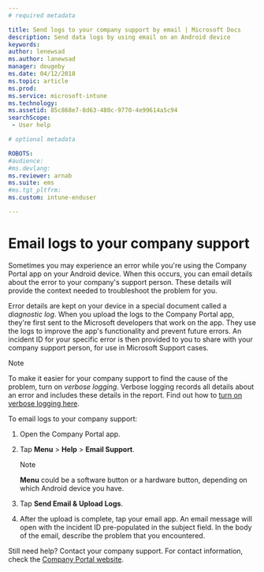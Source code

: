 ```yaml
---
# required metadata

title: Send logs to your company support by email | Microsoft Docs
description: Send data logs by using email on an Android device
keywords:
author: lenewsad
ms.author: lanewsad
manager: dougeby
ms.date: 04/12/2018
ms.topic: article
ms.prod:
ms.service: microsoft-intune
ms.technology:
ms.assetid: 85c868e7-8d63-480c-9770-4e99614a5c94
searchScope:
 - User help

# optional metadata

ROBOTS:  
#audience:
#ms.devlang:
ms.reviewer: arnab
ms.suite: ems
#ms.tgt_pltfrm:
ms.custom: intune-enduser

---
```



# Email logs to your company support

Sometimes you may experience an error while you're using the Company Portal app on your Android device. When this occurs, you can email details about the error to your company's support person. These details will provide the context needed to troubleshoot the problem for you.  

Error details are kept on your device in a special document called a _diagnostic log_. When you upload the logs to the Company Portal app, they're first sent to the Microsoft developers that work on the app. They use the logs to improve the app's functionality and prevent future errors. An incident ID for your specific error is then provided to you to share with your company support person, for use in Microsoft Support cases.

> [!Note]
> To make it easier for your company support to find the cause of the problem, turn on _verbose logging_. Verbose logging records all details about an error and includes these details in the report. Find out how to [turn on verbose logging here](use-verbose-logging-to-help-your-it-administrator-fix-device-issues-android.md).  

To email logs to your company support:

1.  Open the Company Portal app.

2.  Tap **Menu** > **Help** > **Email Support**.

	> [!NOTE]
	> **Menu** could be a software button or a hardware button, depending on which Android device you have.

3.  Tap **Send Email & Upload Logs**.
4.  After the upload is complete, tap your email app. An email message will open with the incident ID pre-populated in the subject field. In the body of the email, describe the problem that you encountered.  

Still need help? Contact your company support. For contact information, check the [Company Portal website](https://go.microsoft.com/fwlink/?linkid=2010980).
